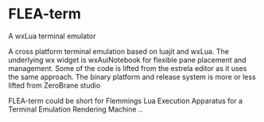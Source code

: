 # FLEA-term
A wxLua terminal emulator

A cross platform terminal emulation based on luajit and wxLua.
The underlying wx widget is wxAuiNotebook for flexible pane placement and management.
Some of the code is lifted from the estrela editor as it uses the same approach.
The binary platform and release system is more or less lifted from ZeroBrane studio

FLEA-term could be short for Flemmings Lua Execution Apparatus for a Terminal Emulation Rendering Machine ..
